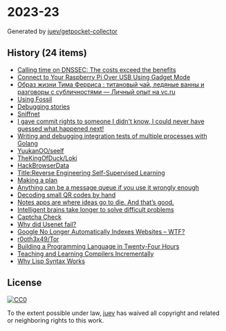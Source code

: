 # 2023-23

Generated by [juev/getpocket-collector](https://github.com/juev/getpocket-collector)

## History (24 items)

- [Calling time on DNSSEC: The costs exceed the benefits](https://mattb.nz/w/2023/06/02/calling-time-on-dnssec)
- [Connect to Your Raspberry Pi Over USB Using Gadget Mode](https://howchoo.com/pi/raspberry-pi-gadget-mode)
- [Образ жизни Тима Ферриса : титановый чай, ледяные ванны и разговоры с субличностями — Личный опыт на vc.ru](https://vc.ru/life/249711-obraz-zhizni-tima-ferrisa-titanovyy-chay-ledyanye-vanny-i-razgovory-s-sublichnostyami)
- [Using Fossil](https://wholesomedonut.prose.sh/using-fossil-not-git)
- [Debugging stories](https://github.com/danluu/debugging-stories)
- [Sniffnet](https://sniffnet.net)
- [I gave commit rights to someone I didn't know, I could never have guessed what happened next!](https://tech.davis-hansson.com/p/clickbait)
- [Writing and debugging integration tests of multiple processes with Golang](https://dolthub.com/blog/2023-05-25-debugging-multiple-golang-processes)
- [YuukanOO/seelf](https://github.com/YuukanOO/seelf)
- [TheKingOfDuck/Loki](https://github.com/TheKingOfDuck/Loki)
- [HackBrowserData](https://github.com/moonD4rk/HackBrowserData)
- [Title:Reverse Engineering Self-Supervised Learning](https://arxiv.org/abs/2305.15614)
- [Making a plan](https://registerspill.thorstenball.com/p/making-a-plan)
- [Anything can be a message queue if you use it wrongly enough](https://xeiaso.net/blog/anything-message-queue)
- [Decoding small QR codes by hand](https://blog.qartis.com/decoding-small-qr-codes-by-hand)
- [Notes apps are where ideas go to die. And that’s good.](https://reproof.app/blog/notes-apps-help-us-forget)
- [Intelligent brains take longer to solve difficult problems](https://bihealth.org/en/notices/intelligent-brains-take-longer-to-solve-difficult-problems)
- [Captcha Check](https://graydon2.dreamwidth.org/307291.html)
- [Why did Usenet fail?](https://shkspr.mobi/blog/2023/06/why-did-usenet-fail)
- [Google No Longer Automatically Indexes Websites – WTF?](https://natehoffelder.com/blog/google-no-longer-automatically-indexes-websites-wtf)
- [r0oth3x49/Tor](https://github.com/r0oth3x49/Tor)
- [Building a Programming Language in Twenty-Four Hours](https://ersei.net/en/blog/diy-programming-language)
- [Teaching and Learning Compilers Incrementally](https://iucompilercourse.github.io/tutorial-web-page)
- [Why Lisp Syntax Works](https://borretti.me/article/why-lisp-syntax-works)

## License

[![CC0](https://mirrors.creativecommons.org/presskit/buttons/88x31/svg/cc-zero.svg)](https://creativecommons.org/publicdomain/zero/1.0/)

To the extent possible under law, [juev](https://github.com/juev) has waived all copyright and related or neighboring rights to this work.
